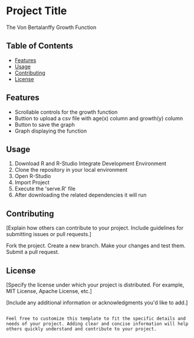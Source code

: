 # Project Title

The Von Bertalanffy Growth Function

## Table of Contents
- [Features](#features)
- [Usage](#usage)
- [Contributing](#contributing)
- [License](#license)

## Features
- Scrollable controls for the growth function
- Buttion to upload a csv file with age(x) column and growth(y) column
- Button to save the graph
- Graph displaying the function 

## Usage
1. Download R and R-Studio Integrate Development Environment
2. Clone the repository in your local environment
3. Open R-Studio
4. Import Project
5. Execute the 'serve.R' file
6. After downloading the related dependencies it will run

## Contributing

[Explain how others can contribute to your project. Include guidelines for submitting issues or pull requests.]

Fork the project.
Create a new branch.
Make your changes and test them.
Submit a pull request.

## License
[Specify the license under which your project is distributed. For example, MIT License, Apache License, etc.]

[Include any additional information or acknowledgments you'd like to add.]
```ccs

Feel free to customize this template to fit the specific details and needs of your project. Adding clear and concise information will help others quickly understand and contribute to your project.
